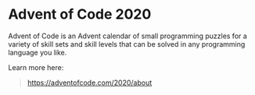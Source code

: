 # Advent of Code 2020
Advent of Code is an Advent calendar of small programming puzzles for a variety of skill sets and skill levels that can be solved in any programming language you like.

Learn more here:
> https://adventofcode.com/2020/about